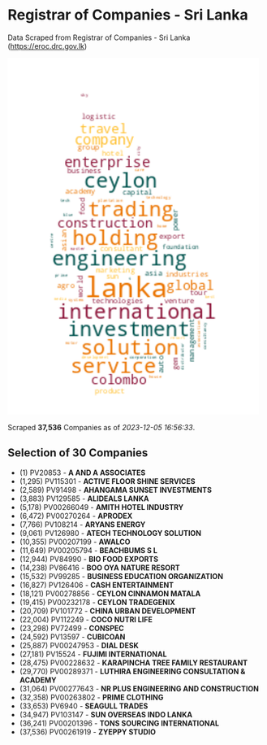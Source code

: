 # Registrar of Companies - Sri Lanka

Data Scraped from Registrar of Companies - Sri Lanka (https://eroc.drc.gov.lk)

![word-cloud](data/word_cloud.png)

Scraped **37,536** Companies as of *2023-12-05 16:56:33*.


## Selection of 30 Companies

* (1) PV20853 - **A AND A ASSOCIATES**
* (1,295) PV115301 - **ACTIVE FLOOR SHINE SERVICES**
* (2,589) PV91498 - **AHANGAMA SUNSET INVESTMENTS**
* (3,883) PV129585 - **ALIDEALS LANKA**
* (5,178) PV00266049 - **AMITH HOTEL INDUSTRY**
* (6,472) PV00270264 - **APRODEX**
* (7,766) PV108214 - **ARYANS ENERGY**
* (9,061) PV126980 - **ATECH TECHNOLOGY SOLUTION**
* (10,355) PV00207199 - **AWALCO**
* (11,649) PV00205794 - **BEACHBUMS S L**
* (12,944) PV84990 - **BIO FOOD EXPORTS**
* (14,238) PV86416 - **BOO OYA NATURE RESORT**
* (15,532) PV99285 - **BUSINESS EDUCATION ORGANIZATION**
* (16,827) PV126406 - **CASH ENTERTAINMENT**
* (18,121) PV00278856 - **CEYLON CINNAMON MATALA**
* (19,415) PV00232178 - **CEYLON TRADEGENIX**
* (20,709) PV101772 - **CHINA URBAN DEVELOPMENT**
* (22,004) PV112249 - **COCO NUTRI LIFE**
* (23,298) PV72499 - **CONSPEC**
* (24,592) PV13597 - **CUBICOAN**
* (25,887) PV00247953 - **DIAL DESK**
* (27,181) PV15524 - **FUJIMI INTERNATIONAL**
* (28,475) PV00228632 - **KARAPINCHA TREE FAMILY RESTAURANT**
* (29,770) PV00289371 - **LUTHIRA ENGINEERING CONSULTATION & ACADEMY**
* (31,064) PV00277643 - **NR PLUS ENGINEERING AND CONSTRUCTION**
* (32,358) PV00263802 - **PRIME CLOTHING**
* (33,653) PV6940 - **SEAGULL TRADES**
* (34,947) PV103147 - **SUN OVERSEAS INDO LANKA**
* (36,241) PV00201396 - **TONS SOURCING INTERNATIONAL**
* (37,536) PV00261919 - **ZYEPPY STUDIO**